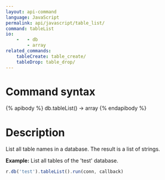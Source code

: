 ```yaml
---
layout: api-command
language: JavaScript
permalink: api/javascript/table_list/
command: tableList
io:
    -   - db
        - array
related_commands:
    tableCreate: table_create/
    tableDrop: table_drop/
---
```


# Command syntax #

{% apibody %}
db.tableList() &rarr; array
{% endapibody %}

# Description #

List all table names in a database. The result is a list of strings.

__Example:__ List all tables of the 'test' database.

```javascript
r.db('test').tableList().run(conn, callback)
```

